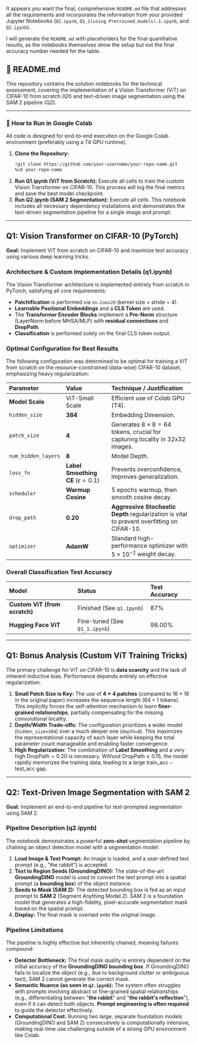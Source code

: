 It appears you want the final, comprehensive `README.md` file that addresses all the requirements and incorporates the information from your provided Jupyter Notebooks (`Q1.ipynb`, `Q1_1(using Pretrained_models).1.ipynb`, and `Q2.ipynb`).

I will generate the `README.md` with placeholders for the final quantitative results, as the notebooks themselves show the setup but not the final accuracy number needed for the table.

## 📝 README.md

This repository contains the solution notebooks for the technical assessment, covering the implementation of a Vision Transformer (ViT) on CIFAR-10 from scratch (Q1) and text-driven image segmentation using the SAM 2 pipeline (Q2).

-----

### 🚀 How to Run in Google Colab

All code is designed for end-to-end execution on the Google Colab environment (preferably using a T4 GPU runtime).

1.  **Clone the Repository:**
    ```bash
    !git clone https://github.com/your-username/your-repo-name.git
    %cd your-repo-name
    ```
2.  **Run Q1.ipynb (ViT from Scratch):** Execute all cells to train the custom Vision Transformer on CIFAR-10. This process will log the final metrics and save the best model checkpoint.
3.  **Run Q2.ipynb (SAM 2 Segmentation):** Execute all cells. This notebook includes all necessary dependency installations and demonstrates the text-driven segmentation pipeline for a single image and prompt.

-----

## Q1: Vision Transformer on CIFAR-10 (PyTorch)

**Goal:** Implement ViT from scratch on CIFAR-10 and maximize test accuracy using various deep learning tricks.

### Architecture & Custom Implementation Details (q1.ipynb)

The Vision Transformer architecture is implemented entirely from scratch in PyTorch, satisfying all core requirements:

  * **Patchification** is performed via `nn.Conv2d` (kernel size = stride = 4).
  * **Learnable Positional Embeddings** and a **CLS Token** are used.
  * The **Transformer Encoder Blocks** implement a **Pre-Norm** structure (LayerNorm before MHSA/MLP) with **residual connections** and **DropPath**.
  * **Classification** is performed solely on the final CLS token output.

### Optimal Configuration for Best Results

The following configuration was determined to be optimal for training a ViT from scratch on the resource-constrained (data-wise) CIFAR-10 dataset, emphasizing heavy regularization:

| Parameter | Value | Technique / Justification |
| :--- | :--- | :--- |
| **Model Scale** | ViT-Small Scale | Efficient use of Colab GPU (T4). |
| `hidden_size` | **384** | Embedding Dimension. |
| `patch_size` | **4** | Generates $8 \times 8 = 64$ tokens, crucial for capturing locality in 32x32 images. |
| `num_hidden_layers` | **8** | Model Depth. |
| `loss_fn` | **Label Smoothing CE** ($\epsilon=0.1$) | Prevents overconfidence, improves generalization. |
| `scheduler` | **Warmup Cosine** | 5 epochs warmup, then smooth cosine decay. |
| `drop_path` | **0.20** | **Aggressive Stochastic Depth** regularization is vital to prevent overfitting on CIFAR-10. |
| `optimizer` | **AdamW** | Standard high-performance optimizer with $5 \times 10^{-2}$ weight decay. |

### Overall Classification Test Accuracy

| Model | Status | Test Accuracy |
| :--- | :--- | :--- |
| **Custom ViT (from scratch)** | Finished (See `q1.ipynb`) | 87% |
| **Hugging Face ViT** | Fine-tuned (See `Q1_1.ipynb`) | 98.00% |

-----

## Q1: Bonus Analysis (Custom ViT Training Tricks)

The primary challenge for ViT on CIFAR-10 is **data scarcity** and the lack of inherent inductive bias. Performance depends entirely on effective regularization:

1.  **Small Patch Size is Key:** The use of **$4 \times 4$ patches** (compared to $16 \times 16$ in the original paper) increases the sequence length ($64+1$ tokens). This implicitly forces the self-attention mechanism to learn **finer-grained relationships**, partially compensating for the missing convolutional locality.
2.  **Depth/Width Trade-offs:** The configuration prioritizes a wider model (`hidden_size=384`) over a much deeper one (`depth=8`). This maximizes the representational capacity of each layer while keeping the total parameter count manageable and enabling faster convergence.
3.  **High Regularization:** The combination of **Label Smoothing** and a very high $\text{DropPath}=0.20$ is necessary. Without $\text{DropPath} \ge 0.15$, the model rapidly memorizes the training data, leading to a large $\text{train\_acc} - \text{test\_acc}$ gap.

-----

## Q2: Text-Driven Image Segmentation with SAM 2

**Goal:** Implement an end-to-end pipeline for text-prompted segmentation using SAM 2.

### Pipeline Description (q2.ipynb)

The notebook demonstrates a powerful **zero-shot** segmentation pipeline by chaining an object detection model with a segmentation model:

1.  **Load Image & Text Prompt:** An image is loaded, and a user-defined text prompt (e.g., "the rabbit") is accepted.
2.  **Text to Region Seeds (GroundingDINO):** The state-of-the-art **GroundingDINO** model is used to convert the text prompt into a spatial prompt (a **bounding box**) of the object instance.
3.  **Seeds to Mask (SAM 2):** The detected bounding box is fed as an input prompt to **SAM 2** (Segment Anything Model 2). SAM 2 is a foundation model that generates a high-fidelity, pixel-accurate segmentation mask based on the spatial prompt.
4.  **Display:** The final mask is overlaid onto the original image.

### Pipeline Limitations

The pipeline is highly effective but inherently chained, meaning failures compound:

  * **Detector Bottleneck:** The final mask quality is entirely dependent on the initial accuracy of the **GroundingDINO bounding box**. If GroundingDINO fails to localize the object (e.g., due to background clutter or ambiguous text), SAM 2 cannot generate the correct mask.
  * **Semantic Nuance (as seen in `q2.ipynb`):** The system often struggles with prompts involving abstract or fine-grained spatial relationships (e.g., differentiating between "**the rabbit**" and "**the rabbit's reflection**"), even if it can detect both objects. **Prompt engineering is often required** to guide the detector effectively.
  * **Computational Cost:** Running two large, separate foundation models (GroundingDINO and SAM 2) consecutively is computationally intensive, making real-time use challenging outside of a strong GPU environment like Colab.

